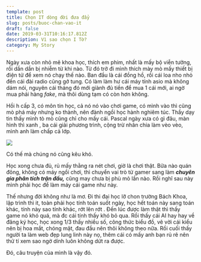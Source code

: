 ```yaml
---
template: post
title: Chọn IT dòng đời đưa đẩy
slug: posts/buoc-chan-vao-it
draft: false
date: 2019-03-31T10:16:17.812Z
description: Vì sao chọn I Tờ?
category: My Story
---
```



Ngày xưa còn nhỏ mê khoa học, thích em phim, nhất là mấy bộ viễn tưởng, rồi dần dần bị nhiễm từ khi nào. Từ đó trở đi mình thích mày mò mấy thiết bị điện tử để xem nó chạy thế nào. Ban đầu là cái đồng hồ, rồi cái loa nho nhỏ đến cái đài radio cũng gở tung. Có làm làm hư cái máy tính asio mà không dám nói, nguyên cái tháng đó mới giành đủ tiền để mua 1 cái mới, ai ngờ mua phải hàng _fake_, mà thôi dùng tạm có còn hơn không.

Hồi h cấp 3, có môn tin học, cả nó nó vào chơi game, có mình vào thì cũng mò phá máy nhưng ko thành, nên đành ngồi học hành nghiêm túc. Thầy dạy tin thấy mình tò mò cũng chỉ cho mấy cái. Pascal ngày xưa có gì đâu, màn hình thì xanh , ba cái giải phương trình, cộng trừ nhân chia làm vèo vèo, mình anh làm chấp cả lớp.

![](/media/ngonngulaptrinh3-1535165713753524111881.jpg)

Có thế mà chúng nó cũng kêu khó.

Học xong chưa đủ, rủ mấy thằng ra nét chơi, giờ là chơi thật. Bữa nào quán đông, không có máy ngồi chơi, thì chuyển vai trò từ gamer sang làm _**chuyên gia phân tích trận đấu,**_ cũng may chưa bị phù mỏ lần nào. Rồi nghĩ sau này mình phải học để làm máy cái game như này.

Thế nhưng đời không như là mơ. Đi thi đại học lỡ chon trường Bách Khoa, lập trình thì it, toàn phải học tính toán suốt ngày, học hết toán này sang toán khác, tính này sao tính khác, rớt lên rớt . Đến lúc được làm thật thì thấy game nó khó quá, mà đc cái tính thấy khó bỏ qua. Rồi thấy cái AI hay hay về đăng ký học,  học xong 1/3 thấy nhiều số, công thức biểu đồ, vẽ vời cái kiểu nên bị hoa mắt, chóng mặt, đau đầu nên thôi không theo nữa. Rồi cuối thấy người ta làm web đẹp lung linh này nọ, thêm cái có mấy anh bạn rủ rê nên thử tí xem sao ngờ dính luôn không dứt ra được. 

Đó, câu truyện của mình là vậy đó.
